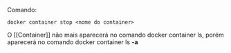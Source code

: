 Comando:
```
docker container stop <nome do container>
```

O [[Container]] não mais aparecerá no comando docker container ls, porém aparecerá no comando docker container ls **-a** 